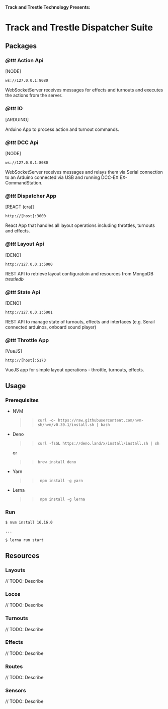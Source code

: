 #### Track and Trestle Technology Presents:
# Track and Trestle Dispatcher Suite
 
## Packages

### *@ttt* Action Api

[NODE]

`ws://127.0.0.1:8080`

WebSocketServer receives messages for effects and turnouts and executes the actions from the server.

### *@ttt* IO

[ARDUINO]

Arduino App to process action and turnout commands.

### *@ttt* DCC Api

[NODE]

`ws://127.0.0.1:8080`

WebSocketServer receives messages and relays them via Serial connection to an Arduino connected via USB and running DCC-EX EX-CommandStation.

### *@ttt* Dispatcher App

[REACT (cra)]

`http://[host]:3000`

React App that handles all layout operations including throttles, turnouts and effects.

### *@ttt* Layout Api

[DENO]

`http://127.0.0.1:5000`

REST API to retrieve layout configuratoin and resources from MongoDB *trestledb*

### *@ttt* State Api

[DENO]

`http://127.0.0.1:5001`

REST API to manage state of turnouts, effects and interfaces (e.g. Serail connected arduinos, onboard sound player)

### *@ttt* Throttle App

[VueJS]

`http://[host]:5173`

VueJS app for simple layout operations - throttle, turnouts, effects.


## Usage

### Prerequisites
- NVM
  >> `curl -o- https://raw.githubusercontent.com/nvm-sh/nvm/v0.39.1/install.sh | bash`
- Deno 
  >>`curl -fsSL https://deno.land/x/install/install.sh | sh`

  or

  >>`brew install deno`
- Yarn
  >>` npm install -g yarn`
- Lerna
  >>` npm install -g lerna`

### Run
```
$ nvm install 16.16.0

...

$ lerna run start
```


## Resources

### Layouts

// TODO: Describe
### Locos

// TODO: Describe
### Turnouts

// TODO: Describe
### Effects

// TODO: Describe
### Routes

// TODO: Describe
### Sensors

// TODO: Describe

